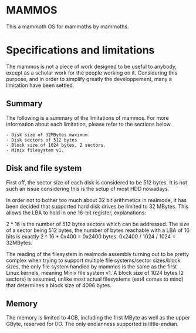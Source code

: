 # MAMMOS

This a mammoth OS for mammoths by mammoths.

# Specifications and limitations

The mammos is not a piece of work designed to be useful to anybody, except as a
scholar work for the people working on it. Considering this purpose, and in
order to simplify greatly the developpement, many a limitation have been
settled.

## Summary

The following is a summary of the limitations of mammos. For more information
about each limitation, please refer to the sections below.

    - Disk size of 32MBytes maximum.
    - Disk sectors of 512 bytes
    - Block size of 1024 bytes, 2 sectors.
    - Minix filesystem v1.

## Disk and file system

First off, the sector size of each disk is considered to be 512 bytes. It is
not such an issue considering this is the setup of most HDD nowadays.

In order not to bother too much about 32 bit arithmetics in realmode, it has
been decided that supported hard disk drives be limited to 32 MBytes. This
allows the LBA to hold in one 16-bit register, explanations:

2 ^ 16 is the number of 512 bytes sectors which can be addressed. The size of a
sector being 512 bytes, the number of bytes reachable with a LBA of 16 bits is
exactly 2 ^ 16 * 0x400 = 0x2400 bytes. 0x2400 / 1024 / 1024 = 32MBytes.

The reading of the filesystem in realmode assembly turning out to be pretty
complex when trying to support multiple file systems/sector sizes/block sizes,
the only file system handled by mammos is the same as the first Linux kernels,
meaning Minix file system v1. A block size of 1024 bytes (2 sectors) is
assumed, unlike most actual filesystems (ext4 comes to mind) that determines a
block size of 4096 bytes.

## Memory

The memory is limited to 4GB, including the first MByte as well as the upper
GByte, reserved for I/O. The only endianness supported is little-endian.
